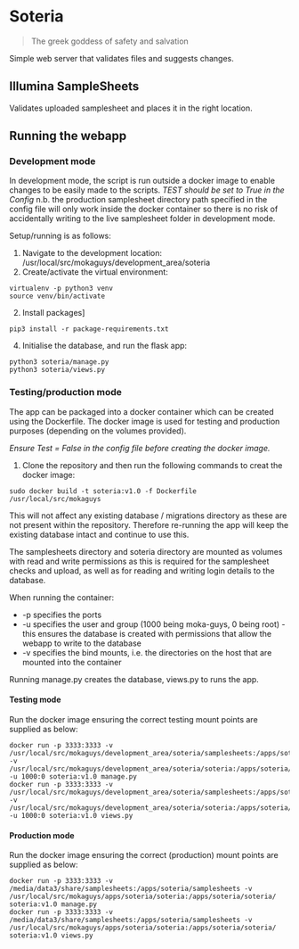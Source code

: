 # Soteria

> The greek goddess of safety and salvation

Simple web server that validates files and suggests changes.

## Illumina SampleSheets

Validates uploaded samplesheet and places it in the right location.


## Running the webapp
### Development mode
In development mode, the script is run outside a docker image to enable changes to be easily made to the scripts.
*TEST should be set to True in the Config*
n.b. the production samplesheet directory path specified in the config file will only work inside the docker container 
so there is no risk of accidentally writing to the live samplesheet folder in development mode. 

Setup/running is as follows:

1. Navigate to the development location: /usr/local/src/mokaguys/development_area/soteria
2. Create/activate the virtual environment: 
```
virtualenv -p python3 venv
source venv/bin/activate
```
2. Install packages]
```
pip3 install -r package-requirements.txt
```
4. Initialise the database, and run the flask app: 
```
python3 soteria/manage.py
python3 soteria/views.py
```
### Testing/production mode
The app can be packaged into a docker container which can be created using the Dockerfile. The docker image is used for
testing and production purposes (depending on the volumes provided).

*Ensure Test = False in the config file before creating the docker image.*

1. Clone the repository and then run the following commands to creat the docker image:
```
sudo docker build -t soteria:v1.0 -f Dockerfile /usr/local/src/mokaguys
```

This will not affect any existing database / migrations directory as these are not present within the repository. 
Therefore re-running the app will keep the existing database intact and continue to use this. 

The samplesheets directory and soteria directory are mounted as volumes with read and write permissions as this is 
required for the samplesheet checks and upload, as well as for reading and writing login details to the database.

When running the container:
* -p specifies the ports
* -u specifies the user and group (1000 being moka-guys, 0 being root) - this ensures the database is created with 
permissions that allow the webapp to write to the database
* -v specifies the bind mounts, i.e. the directories on the host that are mounted into the container

Running manage.py creates the database, views.py to runs the app.

#### Testing mode
Run the docker image ensuring the correct testing mount points are supplied as below:

``` 
docker run -p 3333:3333 -v /usr/local/src/mokaguys/development_area/soteria/samplesheets:/apps/soteria/samplesheets -v /usr/local/src/mokaguys/development_area/soteria/soteria:/apps/soteria/soteria -u 1000:0 soteria:v1.0 manage.py
docker run -p 3333:3333 -v /usr/local/src/mokaguys/development_area/soteria/samplesheets:/apps/soteria/samplesheets -v /usr/local/src/mokaguys/development_area/soteria/soteria:/apps/soteria/soteria -u 1000:0 soteria:v1.0 views.py
```

#### Production mode
Run the docker image ensuring the correct (production) mount points are supplied as below:
```
docker run -p 3333:3333 -v /media/data3/share/samplesheets:/apps/soteria/samplesheets -v /usr/local/src/mokaguys/apps/soteria/soteria:/apps/soteria/soteria/ soteria:v1.0 manage.py
docker run -p 3333:3333 -v /media/data3/share/samplesheets:/apps/soteria/samplesheets -v /usr/local/src/mokaguys/apps/soteria/soteria:/apps/soteria/soteria/ soteria:v1.0 views.py
```